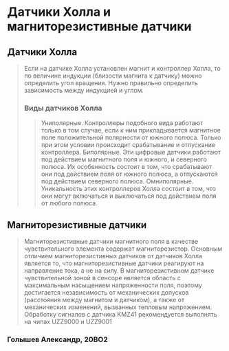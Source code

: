 # Датчики Холла и магниторезистивные датчики
## Датчики Холла
> Если на датчике Холла установлен магнит и контроллер Холла, то по величине индукции (близости магнита к датчику) можно определить угол вращения. Нужно правильно определить зависимость между индукцией и углом.
> ### Виды датчиков Холла
>> Униполярные. Контроллеры подобного вида работают только в том случае, если к ним прикладывается магнитное поле положительной полярности от южного полюса. Только при этом условии происходит срабатывание и отпускание контроллера.
>> Биполярные. Эти цифровые датчики работают под действием магнитного поля и южного, и северного полюса. Их особенность состоит в том, что срабатывают они под действием поля от южного полюса, а отпускаются под действием северного полюса.
>> Омниполярные. Уникальность этих контроллеров Холла состоит в том, что они могут включаться и выключаться под действием поля от любого полюса.
## Магниторезистивные датчики
> Магниторезистивные датчики магнитного поля в качестве чувствительного элемента содержат магниторезистор. Основным отличием магниторезистивных датчиков от датчиков Холла является то, что магниторезистивные датчики реагируют на направление тока, а не на силу. В магниторезистивном датчике чувствительной зоной в сенсоре является область с максимальным насыщением напряженности поля, поэтому достигается независимость от механических допусков (расстояния между магнитом и датчиком), а также от механических изменений, вызванных тепловым напряжением. Обработку сигналов с датчика KMZ41 рекомендуется выполнять на чипах UZZ9000 и UZZ9001
### Голышев Александр, 20ВО2
